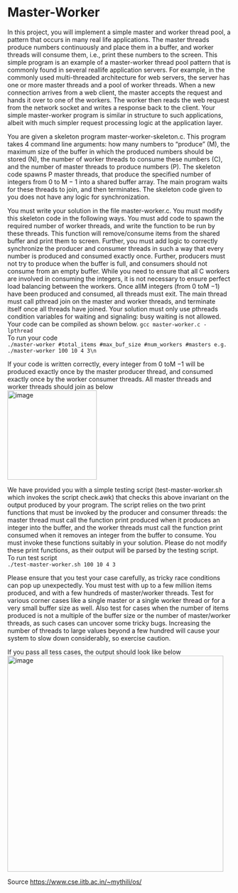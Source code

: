 # Master-Worker

In this project, you will implement a simple master and worker thread pool, a pattern that occurs
in many real life applications. The master threads produce numbers continuously and place them in
a buffer, and worker threads will consume them, i.e., print these numbers to the screen. This simple
program is an example of a master-worker thread pool pattern that is commonly found in several reallife
application servers. For example, in the commonly used multi-threaded architecture for web servers,
the server has one or more master threads and a pool of worker threads. When a new connection arrives
from a web client, the master accepts the request and hands it over to one of the workers. The worker
then reads the web request from the network socket and writes a response back to the client. Your simple
master-worker program is similar in structure to such applications, albeit with much simpler request
processing logic at the application layer.

You are given a skeleton program master-worker-skeleton.c. This program takes 4 command
line arguments: how many numbers to “produce” (M), the maximum size of the buffer in which
the produced numbers should be stored (N), the number of worker threads to consume these numbers
(C), and the number of master threads to produce numbers (P). The skeleton code spawns P master
threads, that produce the specified number of integers from 0 to M − 1 into a shared buffer array. The
main program waits for these threads to join, and then terminates. The skeleton code given to you does
not have any logic for synchronization.

You must write your solution in the file master-worker.c. You must modify this skeleton code
in the following ways. You must add code to spawn the required number of worker threads, and write the
function to be run by these threads. This function will remove/consume items from the shared buffer and
print them to screen. Further, you must add logic to correctly synchronize the producer and consumer
threads in such a way that every number is produced and consumed exactly once. Further, producers
must not try to produce when the buffer is full, and consumers should not consume from an empty
buffer. While you need to ensure that all C workers are involved in consuming the integers, it is not
necessary to ensure perfect load balancing between the workers. Once allM integers (from 0 toM −1)
have been produced and consumed, all threads must exit. The main thread must call pthread join
on the master and worker threads, and terminate itself once all threads have joined. Your solution must
only use pthreads condition variables for waiting and signaling: busy waiting is not allowed.
Your code can be compiled as shown below.
`gcc master-worker.c -lpthread` <br>
To run your code <br>
`./master-worker #total_items #max_buf_size #num_workers #masters e.g. ./master-worker 100 10 4 3\n`

If your code is written correctly, every integer from 0 toM −1 will be produced exactly once by the
master producer thread, and consumed exactly once by the worker consumer threads. All master threads and worker threads should join as below <br>
<img width="201" alt="image" src="https://github.com/user-attachments/assets/a78a1d94-3985-4dc0-9a31-a1b8e28fc09f" />

We have provided you with a simple testing script (test-master-worker.sh which invokes the script check.awk)
that checks this above invariant on the output produced by your program. The script relies on the two
print functions that must be invoked by the producer and consumer threads: the master thread must call
the function print produced when it produces an integer into the buffer, and the worker threads
must call the function print consumed when it removes an integer from the buffer to consume. You
must invoke these functions suitably in your solution. Please do not modify these print functions, as their
output will be parsed by the testing script. <br>
To run test script <br>
`./test-master-worker.sh 100 10 4 3`

Please ensure that you test your case carefully, as tricky race conditions can pop up unexpectedly.
You must test with up to a few million items produced, and with a few hundreds of master/worker threads.
Test for various corner cases like a single master or a single worker thread or for a very small buffer size
as well. Also test for cases when the number of items produced is not a multiple of the buffer size or the
number of master/worker threads, as such cases can uncover some tricky bugs. Increasing the number
of threads to large values beyond a few hundred will cause your system to slow down considerably, so
exercise caution. 

If you pass all tess cases, the output should look like below <br>
<img width="486" alt="image" src="https://github.com/user-attachments/assets/30470731-9e78-424c-927e-6346eaa7d2eb" />

Source https://www.cse.iitb.ac.in/~mythili/os/






